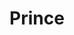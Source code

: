 ---
title: "Prince"
address: "112 Middle Abbey Street, Dublin city centre, Dublin City Centre, Co. Dublin, Dublin 1"
tel: "+353 (0)18 72 7917"
county: "Dublin"
category: "Asian Restaurants"
type: "Content"
lat: "53.34811019897461"
lng: "-6.263610363006592"
---
